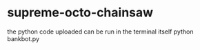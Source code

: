 # supreme-octo-chainsaw
the python code uploaded can be run in the terminal itself
python bankbot.py
